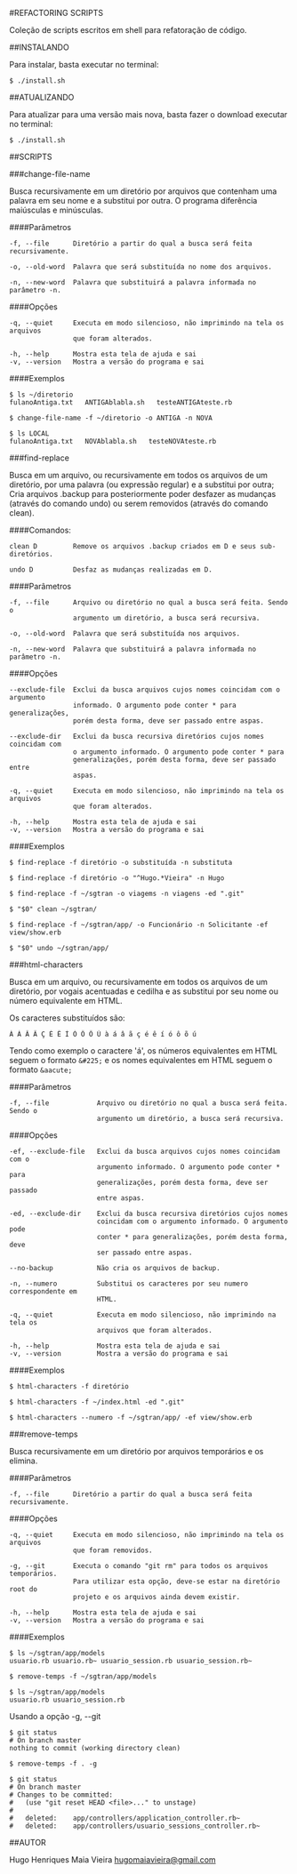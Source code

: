 #REFACTORING SCRIPTS

  Coleção de scripts escritos em shell para refatoração de código.


##INSTALANDO

Para instalar, basta executar no terminal:

    $ ./install.sh


##ATUALIZANDO

Para atualizar para uma versão mais nova, basta fazer o download executar no
terminal:

    $ ./install.sh


##SCRIPTS

###change-file-name

Busca recursivamente em um diretório por arquivos que contenham uma palavra em
seu nome e a substitui por outra. O programa diferência maiúsculas e minúsculas.

####Parâmetros

    -f, --file      Diretório a partir do qual a busca será feita recursivamente.

    -o, --old-word  Palavra que será substituída no nome dos arquivos.

    -n, --new-word  Palavra que substituirá a palavra informada no parâmetro -n.


####Opções

    -q, --quiet     Executa em modo silencioso, não imprimindo na tela os arquivos
                    que foram alterados.

    -h, --help      Mostra esta tela de ajuda e sai
    -v, --version   Mostra a versão do programa e sai

####Exemplos

    $ ls ~/diretorio
    fulanoAntiga.txt   ANTIGAblabla.sh   testeANTIGAteste.rb

    $ change-file-name -f ~/diretorio -o ANTIGA -n NOVA

    $ ls LOCAL
    fulanoAntiga.txt   NOVAblabla.sh   testeNOVAteste.rb


###find-replace

Busca em um arquivo, ou recursivamente em todos os arquivos de um diretório, por
uma palavra (ou expressão regular) e a substitui por outra; Cria arquivos .backup
para posteriormente poder desfazer as mudanças (através do comando undo) ou serem
removidos (através do comando clean).

####Comandos:

    clean D         Remove os arquivos .backup criados em D e seus sub-diretórios.

    undo D          Desfaz as mudanças realizadas em D.

####Parâmetros

    -f, --file      Arquivo ou diretório no qual a busca será feita. Sendo o
                    argumento um diretório, a busca será recursiva.

    -o, --old-word  Palavra que será substituída nos arquivos.

    -n, --new-word  Palavra que substituirá a palavra informada no parâmetro -n.

####Opções

    --exclude-file  Exclui da busca arquivos cujos nomes coincidam com o argumento
                    informado. O argumento pode conter * para generalizações,
                    porém desta forma, deve ser passado entre aspas.

    --exclude-dir   Exclui da busca recursiva diretórios cujos nomes coincidam com
                    o argumento informado. O argumento pode conter * para
                    generalizações, porém desta forma, deve ser passado entre
                    aspas.

    -q, --quiet     Executa em modo silencioso, não imprimindo na tela os arquivos
                    que foram alterados.

    -h, --help      Mostra esta tela de ajuda e sai
    -v, --version   Mostra a versão do programa e sai

####Exemplos

    $ find-replace -f diretório -o substituída -n substituta

    $ find-replace -f diretório -o "^Hugo.*Vieira" -n Hugo

    $ find-replace -f ~/sgtran -o viagems -n viagens -ed ".git"

    $ "$0" clean ~/sgtran/

    $ find-replace -f ~/sgtran/app/ -o Funcionário -n Solicitante -ef view/show.erb

    $ "$0" undo ~/sgtran/app/


###html-characters

Busca em um arquivo, ou recursivamente em todos os arquivos de um diretório, por
vogais acentuadas e cedilha e as substitui por seu nome ou número equivalente
em HTML.

Os caracteres substituídos são:

    À Á Â Ã Ç É Ê Í Ó Ô Õ Ú à á â ã ç é ê í ó ô õ ú

Tendo como exemplo o caractere 'á', os números equivalentes em HTML seguem o
formato `&#225;` e os nomes equivalentes em HTML seguem o formato `&aacute;`


####Parâmetros

    -f, --file            Arquivo ou diretório no qual a busca será feita. Sendo o
                          argumento um diretório, a busca será recursiva.


####Opções

    -ef, --exclude-file   Exclui da busca arquivos cujos nomes coincidam com o
                          argumento informado. O argumento pode conter * para
                          generalizações, porém desta forma, deve ser passado
                          entre aspas.

    -ed, --exclude-dir    Exclui da busca recursiva diretórios cujos nomes
                          coincidam com o argumento informado. O argumento pode
                          conter * para generalizações, porém desta forma, deve
                          ser passado entre aspas.

    --no-backup           Não cria os arquivos de backup.

    -n, --numero          Substitui os caracteres por seu numero correspondente em
                          HTML.

    -q, --quiet           Executa em modo silencioso, não imprimindo na tela os
                          arquivos que foram alterados.

    -h, --help            Mostra esta tela de ajuda e sai
    -v, --version         Mostra a versão do programa e sai


####Exemplos

    $ html-characters -f diretório

    $ html-characters -f ~/index.html -ed ".git"

    $ html-characters --numero -f ~/sgtran/app/ -ef view/show.erb


###remove-temps

Busca recursivamente em um diretório por arquivos temporários e os elimina.

####Parâmetros

    -f, --file      Diretório a partir do qual a busca será feita recursivamente.


####Opções

    -q, --quiet     Executa em modo silencioso, não imprimindo na tela os arquivos
                    que foram removidos.

    -g, --git       Executa o comando "git rm" para todos os arquivos temporários.
                    Para utilizar esta opção, deve-se estar na diretório root do
                    projeto e os arquivos ainda devem existir.

    -h, --help      Mostra esta tela de ajuda e sai
    -v, --version   Mostra a versão do programa e sai


####Exemplos


    $ ls ~/sgtran/app/models
    usuario.rb usuario.rb~ usuario_session.rb usuario_session.rb~

    $ remove-temps -f ~/sgtran/app/models

    $ ls ~/sgtran/app/models
    usuario.rb usuario_session.rb

Usando a opção -g, --git

    $ git status
    # On branch master
    nothing to commit (working directory clean)

    $ remove-temps -f . -g

    $ git status
    # On branch master
    # Changes to be committed:
    #   (use "git reset HEAD <file>..." to unstage)
    #
    #	deleted:    app/controllers/application_controller.rb~
    #	deleted:    app/controllers/usuario_sessions_controller.rb~


##AUTOR

 Hugo Henriques Maia Vieira <hugomaiavieira@gmail.com>

